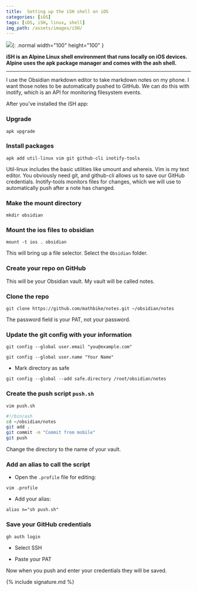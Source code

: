 ```yaml
---
title:  Setting up the iSH shell on iOS
categories: [iOS]
tags: [iOS, iSH, linux, shell]
img_path: /assets/images/iSH/
---
```


<img src="iSH_icon.png">{: .normal width="100" height="100" }

**iSH is an Alpine Linux shell environment that runs locally on iOS devices.  Alpine uses the apk package manager and comes with the ash shell.**

---

I use the Obsidian markdown editor to take markdown notes on my phone.  I want those notes to be automatically pushed to GitHub.  We can do this with inotify, which is an API for monitoring filesystem events.

After you've installed the iSH app:

### Upgrade

```terminal
apk upgrade
```

### Install packages

```terminal
apk add util-linux vim git github-cli inotify-tools
```

Util-linux includes the basic utilities like umount and whereis.  Vim is my text editor.  You obviously need git, and github-cli allows us to save our GitHub credentials.  Inotify-tools monitors files for changes, which we will use to automatically push after a note has changed.

### Make the mount directory

```terminal
mkdir obsidian
```

### Mount the ios files to obsidian

```terminal
mount -t ios . obsidian
```

This will bring up a file selector.  Select the `Obsidian` folder.

### Create your repo on GitHub

This will be your Obsidian vault.  My vault will be called notes.

### Clone the repo

```terminal
git clone https://github.com/mathbike/notes.git ~/obsidian/notes
```

The password field is your PAT, not your password.

### Update the git config with your information

```terminal
git config --global user.email "you@example.com"
```

```terminal
git config --global user.name "Your Name"
```

- Mark directory as safe

```terminal
git config --global --add safe.directory /root/obsidian/notes
```

### Create the push script `push.sh`

`vim push.sh`

```sh
#!/bin/ash
cd ~/obsidian/notes
git add .
git commit -m "Commit from mobile"
git push
```

Change the directory to the name of your vault.

### Add an alias to call the script

- Open the `.profile` file for editing:

```terminal
vim .profile
```

- Add your alias:

```profile
alias n="sh push.sh"
```

### Save your GitHub credentials

```terminal
gh auth login
```

- Select SSH

- Paste your PAT

Now when you push and enter your credentials they will be saved.

{% include signature.md %}